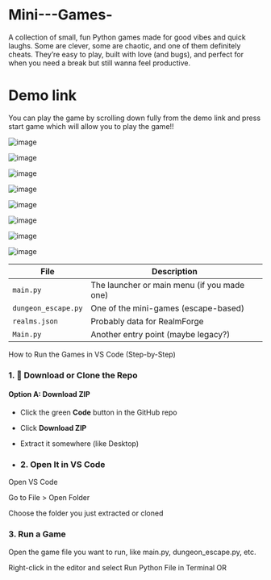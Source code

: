 # Mini---Games-
A collection of small, fun Python games made for good vibes and quick laughs. Some are clever, some are chaotic, and one of them definitely cheats. They’re easy to play, built with love (and bugs), and perfect for when you need a break but still wanna feel productive.

# Demo link 
You can play the game by scrolling down fully from the demo link and press start game which will allow you to play the game!!

![image](https://github.com/user-attachments/assets/1539a022-47ab-44e7-af87-62e922337226)

![image](https://github.com/user-attachments/assets/0d4d5b4c-d92a-470c-bc21-919e90828bf8)

![image](https://github.com/user-attachments/assets/1e2dbb16-ecb7-4df3-8766-9b2be5ee645a)

![image](https://github.com/user-attachments/assets/297e40a0-a80b-4baa-8c97-1166ef3f691d)

![image](https://github.com/user-attachments/assets/7b4de12f-0952-4c2e-a5f9-14880589241c)

![image](https://github.com/user-attachments/assets/d0e8a509-ea04-4c06-8fd4-b9fdd242ab8e)

![image](https://github.com/user-attachments/assets/17d8c419-6fc7-4550-90ff-22362932655f)

![image](https://github.com/user-attachments/assets/0b0cf611-affb-481b-945d-afe6f7ee5cf9)

 File              | Description                          |
|-------------------|--------------------------------------|
| `main.py`         | The launcher or main menu (if you made one) |
| `dungeon_escape.py` | One of the mini-games (escape-based) |
| `realms.json`     | Probably data for RealmForge         |
| `Main.py`         | Another entry point (maybe legacy?)  |


 How to Run the Games in VS Code (Step-by-Step)

### 1. 🔽 Download or Clone the Repo

#### Option A: Download ZIP
- Click the green **Code** button in the GitHub repo
- Click **Download ZIP**
- Extract it somewhere (like Desktop)

- ### 2. Open It in VS Code
Open VS Code

Go to File > Open Folder

Choose the folder you just extracted or cloned

### 3. Run a Game
Open the game file you want to run, like main.py, dungeon_escape.py, etc.

Right-click in the editor and select Run Python File in Terminal
OR
